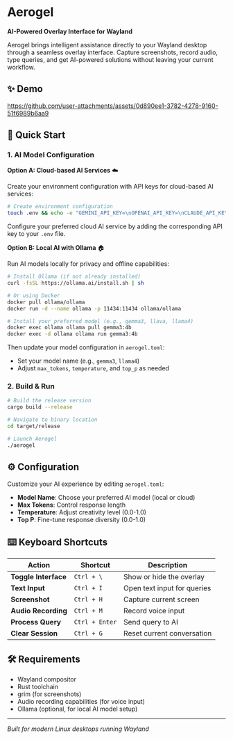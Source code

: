 # Aerogel

**AI-Powered Overlay Interface for Wayland**

Aerogel brings intelligent assistance directly to your Wayland desktop through a seamless overlay interface. Capture screenshots, record audio, type queries, and get AI-powered solutions without leaving your current workflow.

## ✨ Demo

https://github.com/user-attachments/assets/0d890ee1-3782-4278-9160-51f6989b6aa9

## 🚀 Quick Start

### 1. AI Model Configuration



**Option A: Cloud-based AI Services** ☁️

Create your environment configuration with API keys for cloud-based AI services:

```bash
# Create environment configuration
touch .env && echo -e "GEMINI_API_KEY=\nOPENAI_API_KEY=\nCLAUDE_API_KEY=\nXAI_API_KEY=" > .env
```
Configure your preferred cloud AI service by adding the corresponding API key to your `.env` file.  

**Option B: Local AI with Ollama** 🏠

Run AI models locally for privacy and offline capabilities:

```bash
# Install Ollama (if not already installed)
curl -fsSL https://ollama.ai/install.sh | sh

# Or using Docker
docker pull ollama/ollama
docker run -d --name ollama -p 11434:11434 ollama/ollama

# Install your preferred model (e.g., gemma3, llava, llama4)
docker exec ollama ollama pull gemma3:4b
docker exec -d ollama ollama run gemma3:4b
```

Then update your model configuration in `aerogel.toml`:
- Set your model name (e.g., `gemma3`, `llama4`)
- Adjust `max_tokens`, `temperature`, and `top_p` as needed
### 2. Build & Run

```bash
# Build the release version
cargo build --release

# Navigate to binary location
cd target/release

# Launch Aerogel
./aerogel
```

## ⚙️ Configuration

Customize your AI experience by editing `aerogel.toml`:

- **Model Name**: Choose your preferred AI model (local or cloud)
- **Max Tokens**: Control response length
- **Temperature**: Adjust creativity level (0.0-1.0)
- **Top P**: Fine-tune response diversity (0.0-1.0)

## ⌨️ Keyboard Shortcuts

| Action | Shortcut | Description |
|--------|----------|-------------|
| **Toggle Interface** | `Ctrl + \` | Show or hide the overlay |
| **Text Input** | `Ctrl + I` | Open text input for queries |
| **Screenshot** | `Ctrl + H` | Capture current screen |
| **Audio Recording** | `Ctrl + M` | Record voice input |
| **Process Query** | `Ctrl + Enter` | Send query to AI |
| **Clear Session** | `Ctrl + G` | Reset current conversation |

## 🛠️ Requirements

- Wayland compositor
- Rust toolchain
- grim (for screenshots)
- Audio recording capabilities (for voice input)
- Ollama (optional, for local AI model setup)

---

*Built for modern Linux desktops running Wayland*
